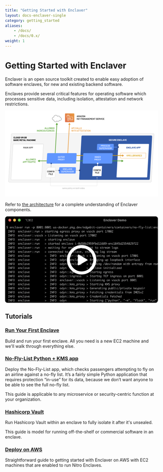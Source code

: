 ```yaml
---
title: "Getting Started with Enclaver"
layout: docs-enclaver-single
category: getting_started
aliases:
    - /docs/
    - /docs/0.x/
weight: 1
---
```


# Getting Started with Enclaver

Enclaver is an open source toolkit created to enable easy adoption of software enclaves, for new and existing backend software.

Enclaves provide several critical features for operating software which processes sensitive data, including isolation, attestation and network restrictions.

![Enclaver Architecture Diagram](img/diagram-enclaver-components.svg)

Refer to [the architecture](architecture.md) for a complete understanding of Enclaver components.

[![Enclaver demo on YouTube](img/thumb-run.png)](https://www.youtube.com/watch?v=nxSgRYten1o)

## Tutorials

### [Run Your First Enclave][first]

Build and run your first enclave. All you need is a new EC2 machine and we'll walk through everything else.

### [No-Fly-List Python + KMS app][no-fly-app]

Deploy the No-Fly-List app, which checks passengers attempting to fly on an airline against a no-fly list. It’s a fairly simple Python application that requires protection “in-use” for its data, because we don’t want anyone to be able to see the full no-fly list.

This guide is applicable to any microservice or security-centric function at your organization.

### [Hashicorp Vault][vault]

Run Hashicorp Vault within an enclave to fully isolate it after it's unsealed.

This guide is model for running off-the-shelf or commercial software in an enclave.

### [Deploy on AWS][aws]

Straightforward guide to getting started with Enclaver on AWS with EC2 machines that are enabled to run Nitro Enclaves.

[first]: guide-first.md
[no-fly-app]: guide-app.md
[vault]: guide-vault.md
[aws]: deploy-aws.md
